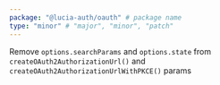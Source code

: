 ```yaml
---
package: "@lucia-auth/oauth" # package name
type: "minor" # "major", "minor", "patch"
---
```


Remove `options.searchParams` and `options.state` from `createOAuth2AuthorizationUrl()` and `createOAuth2AuthorizationUrlWithPKCE()` params